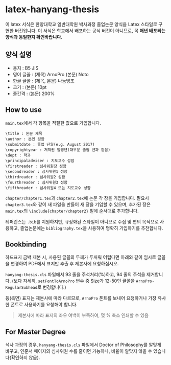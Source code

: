 # latex-hanyang-thesis

이 latex 서식은 한양대학교 일반대학원 박사과정 졸업논문 양식을 Latex 스타일로 구현한 버전입니다. 이 서식은 학교에서 배포하는 공식 버전이 아니므로, 꼭 **매년 배포되는 양식과 동일한지 확인바랍니다.**

## 양식 설명

- 용지 : B5 JIS
- 영어 글꼴 : (제목) ArnoPro (본문) Noto
- 한글 글꼴 : (제목, 본문) 나눔명조
- 크기 : (본문) 10pt
- 줄간격 : (본문) 200%

## How to use

`main.tex`에서 각 항목을 적절한 값으로 기입합니다.

```
\title : 논문 제목
\author : 본인 성함
\submitdate : 졸업 년월(e.g. August 2017)
\copyrightyear : 저작권 발생년(대부분 졸업 년과 같음)
\dept : 학과
\principaladviser : 지도교수 성함
\firstreader : 심사위원장 성함
\secondreader : 심사위원1 성함
\thirdreader : 심사위원2 성함
\fourthreader : 심사위원3 성함
\fifthreader : 심사위원4 또는 지도교수 성함
```

`chapter/chapter1.tex`과 `chapter2.tex`에 논문 각 장을 기입합니다. 필요시 `chapter3.tex`와 같이 새 파일을 만들어 새 장을 기입할 수 있으며, 추가된 장은 `main.tex`의 `\include{chapter/chapter2}` 밑에 순서대로 추가합니다.

레퍼런스는 `.bib`를 지원하지만, 규정화된 스타일이 아니므로 수집 및 편의 목적으로 사용하고, 졸업논문에는 `bibliography.tex`을 사용하여 명확히 기입하기를 추천합니다.

## Bookbinding

하드표지 금박 제본 시, 사용된 글꼴의 두께가 두꺼워 어렵다면 아래와 같이 임시로 글꼴을 변경하여 PDF에서 표지만 추출 후 제본사에 요청하십시오.

`hanyang-thesis.cls` 파일에서 93 줄을 주석처리(%)하고, 94 줄의 주석을 제거합니다. (보다 자세히, `setFontToArnoPro` 변수 중 Size가 12-50인 글꼴을 `ArnoPro-RegularSubhead`로 변경합니다.)

등(측면) 표지는 제본사에 따라 다르므로, `ArnoPro` 폰트를 보내어 요청하거나 가장 유사한 폰트로 사용하기를 요청해야 합니다.

> 제본사에 따라 표지의 좌우 여백이 부족하여, 몇 % 축소 인쇄할 수 있음

## For Master Degree

석사 과정의 경우, `hanyang-thesis.cls` 파일에서 Doctor of Philosophy를 알맞게 바꾸고, 인준서 페이지의 심사위원 수를 줄이면 가능하나, 비율이 알맞지 않을 수 있습니다(확인하지 않음).